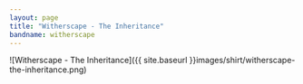 ```yaml
---
layout: page
title: "Witherscape - The Inheritance"
bandname: witherscape
---
```


![Witherscape - The Inheritance]({{ site.baseurl }}images/shirt/witherscape-the-inheritance.png)
